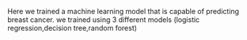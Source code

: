 Here we trained a machine learning model that is capable of predicting breast cancer.
we trained using 3 different models (logistic regression,decision tree,random forest)
